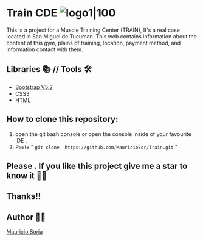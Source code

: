 # Train CDE  ![logo1|100](https://user-images.githubusercontent.com/106267352/222943788-08c509be-05f6-4d80-a3c8-375ea2571ab7.png)


This is a project for a Muscle Training Center  (TRAIN), It's a real case located in San Miguel de Tucuman. This web contains information about the content of this gym, plains of training, location, payment method, and information contact with them.

## Libraries 📚 // Tools 🛠️
- [Bootstrap V5.2](https://getbootstrap.com/)
- CSS3
- HTML
## How to clone this repository:
1. open the git bash console or open the console inside of your favourite IDE .
2. Paste " ``` git clone  https://github.com/MauricioSor/Train.git ``` "

## Please . If you like this project give me a star to know it 🌟🤩 
## Thanks!! 
## Author 🙋‍♂️ 
[Mauricio Soria](https://github.com/MauricioSor)
